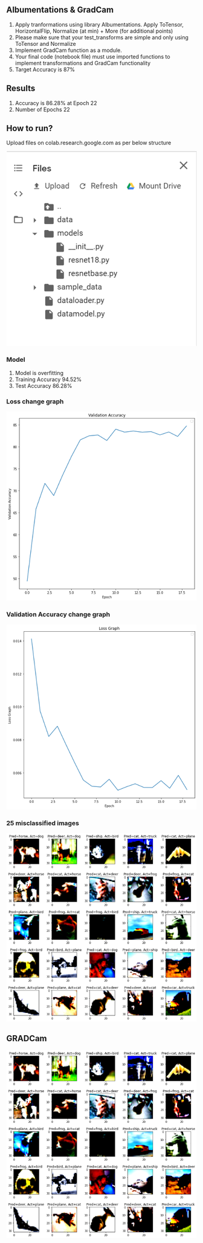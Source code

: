 ## Albumentations & GradCam

1. Apply tranformations using library Albumentations. Apply ToTensor, HorizontalFlip, Normalize (at min) + More (for additional points)
2. Please make sure that your test_transforms are simple and only using ToTensor and Normalize
3. Implement GradCam function as a module. 
4. Your final code (notebook file) must use imported functions to implement transformations and GradCam functionality
5. Target Accuracy is 87%

## Results

1. Accuracy is 86.28% at Epoch 22
2. Number of Epochs 22

## How to run?

Upload files on colab.research.google.com as per below structure

![](https://github.com/anuragal/deep-learning/blob/master/S9/images/directory.png)

### Model

1. Model is overfitting
2. Training Accuracy 94.52%
3. Test Accuracy 86.28%

### Loss change graph

![](https://github.com/anuragal/deep-learning/blob/master/S9/images/loss.png)

### Validation Accuracy change graph

![](https://github.com/anuragal/deep-learning/blob/master/S9/images/accuracy.png)

### 25 misclassified images

![](https://github.com/anuragal/deep-learning/blob/master/S9/images/misclassified.png)

## GRADCam 

![](https://github.com/anuragal/deep-learning/blob/master/S9/images/gradcam.png)
